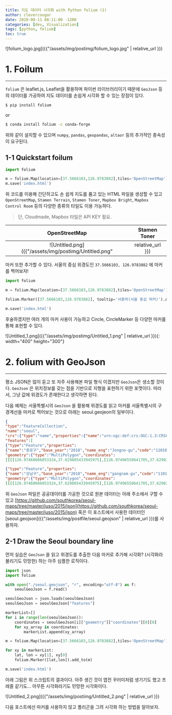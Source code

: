 ```yaml
---
title: 지도 데이터 시각화 with Python folium (1)
author: clevercougar
date: 2020-08-11 08:11:00 -1200
categories: [dev, Visualization]
tags: [python, folium]
toc: true
---
```


![folium_logo.jpg]({{"/assets/img/postimg/folium_logo.jpg" | relative_url }})
# 1. Foilum

---

`folium` 은 leaflet.js, Leaflet을 활용하며 파이썬 라이브러리이기 때문에  `GeoJson` 등의 데이터를 가공하여 지도 데이터를 손쉽게 시각화 할 수 있는 장점이 있다.

```bash
$ pip install folium
```

or

```bash
$ conda install folium -c conda-forge
```

위와 같이 설치할 수 있으며 `numpy`, `pandas`, `geopandas`, `altaor` 등의 추가적인 종속성이 요구된다.

## 1-1 Quickstart foilum

```python
import folium

m = folium.Map(location=[37.5666103,126.9783882],tiles='OpenStreetMap') #서울특별시 위경도
m.save('index.html')
```

위 코드를 이용해 간단하고도 손 쉽게 지도를 품고 있는 HTML 파일을 생성할 수 있고 `OpenStreetMap`, `Stamen Terrain`, `Stamen Toner`, `Mapbox Bright`, `Mapbox Control Room` 등의 다양한 종류의 타일도 이용 가능하다.

> 단, Cloudmade, Mapbox 타일은 API KEY 필요.


OpenStreetMap             |  Stamen Toner
:-------------------------:|:-------------------------:
![Untitled.png]({{"/assets/img/postimg/Untitled.png" | relative_url }})  |  ![3.png]({{"/assets/img/postimg/3.png" | relative_url }})

마커 또한 추가할 수 있다. 서울의 중심 위경도인 `37.5666103, 126.9783882` 에 마커를 찍어보자!

```python
import folium

m = folium.Map(location=[37.5666103,126.9783882],tiles='OpenStreetMap') #서울특별시 위경도

folium.Marker([37.5666103,126.9783882], tooltip='서중마(서울 중심 마커)').add_to(m)

m.save('index.html')
```

후술하겠지만 여러 개의 마커 사용이 가능하고 Circle, CircleMarker 등 다양한 마커를 통해 표현할 수 있다.

![Untitled_1.png]({{"/assets/img/postimg/Untitled_1.png" | relative_url }}){: width="400" height="300"}

# 2. folium with GeoJson

---

평소 JSON은 많이 듣고 또 자주 사용해본 파일 형식 이겠지만 `GeoJson`은 생소할 것이다. `GeoJson` 은 위치정보를 갖는 점을 기반으로 지형을 표현하기 위한 포맷이다. 따라서, 그냥 값에 위경도가 존재한다고 생각하면 된다.

다음 예제는 서울특별시의 `GeoJson` 을 활용해 위경도를 읽고 마커를 서울특별시의 구 경계선을 마커로 찍어보는 것으로 아래는 seoul.geojeon의 일부이다.


```json
{
"type":"FeatureCollection",
"name":"seoul",
"crs":{"type":"name","properties":{"name":"urn:ogc:def:crs:OGC:1.3:CRS84"}},
"features":[
{"type":"Feature","properties":
{"name":"종로구","base_year":"2018","name_eng":"Jongno-gu","code":"11010"},
"geometry":{"type":"MultiPolygon","coordinates":
[[[[126.97468086053324,37.629805433945975],[126.97496550641705,37.629025847324343]]]]}},

{"type":"Feature","properties":
{"name":"강남구","base_year":"2018","name_eng":"gangnam-gu","code":"11010"},
"geometry":{"type":"MultiPolygon","coordinates":
[[[[126.97468086053324,37.629805433945975],[126.97496550641705,37.629025847324343]]]]}},
```


위 `GeoJson` 파일은 공공데이터를 가공한 것으로 원본 데이터는 아래 주소에서 구할 수 있고 
[https://github.com/southkorea/seoul-maps/tree/master/juso/2015/json](https://github.com/southkorea/seoul-maps/tree/master/juso/2015/json)
혹은 이 포스트에서 사용한 데이터인 [seoul.geojson]({{"/assets/img/postfile/seoul.geojson" | relative_url }})를 사용하자.

## 2-1 Draw the Seoul boundary line

먼저 실습은 `GeoJson` 을 읽고 위경도를 추출한 다음 마커로 추가해 시각화? (시각화라 불리기도 민망한) 하는 아주 심플한 로직이다.

```python
import json
import folium

with open("./seoul.geojson", "r", encoding="utf-8") as f:
    seoulGeoJson = f.read()

seoulGeoJson = json.loads(seoulGeoJson)
seoulGeoJson = seoulGeoJson["features"]

markerList=[]
for i in range(len(seoulGeoJson)):
    coordinates = seoulGeoJson[i]["geometry"]["coordinates"][0][0]
    for xy_array in coordinates:
        markerList.append(xy_array)

m = folium.Map(location=[37.5666103,126.9783882],tiles='OpenStreetMap') #서울특별시 위경도

for xy in markerList:
    lat, lon = xy[1], xy[0]
    folium.Marker([lat,lon]).add_to(m)

m.save('index.html')
```

아래 그림은 위 스크립트의 결과이다. 아주 생긴 것이 엽전 꾸러미처럼 생기기도 했고 프레즐 같기도... 아무튼 시각화라기도 민망한 시각화이다.

![Untitled_2.png]({{"/assets/img/postimg/Untitled_2.png" | relative_url }})

다음 포스트에선 마커를 사용하지 않고 폴리곤을 그려 시각화 하는 방법을 알아보자.